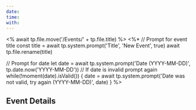 ```yaml
---
date:
time:
with:
---
```

<% await tp.file.move('/Events/' + tp.file.title) %>
<%*
// Prompt for event title
const title = await tp.system.prompt('Title', 'New Event', true)
await tp.file.rename(title)

// Prompt for date
let date = await tp.system.prompt('Date (YYYY-MM-DD)', tp.date.now('YYYY-MM-DD'))
// If date is invalid prompt again
while(!moment(date).isValid()) {
	date = await tp.system.prompt('Date was not valid, try again (YYYY-MM-DD)', date)
}
%>
## Event Details
